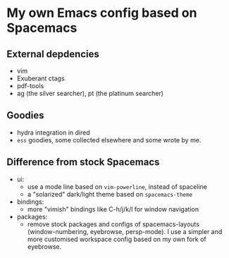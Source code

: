 # My own Emacs config based on Spacemacs

## External depdencies
- vim
- Exuberant ctags
- pdf-tools
- ag (the silver searcher), pt (the platinum searcher)

## Goodies
- hydra integration in dired
- `ess` goodies, some collected elsewhere and some wrote by me.

## Difference from stock Spacemacs
- ui:
  - use a mode line based on `vim-powerline`, instead of spaceline
  - a "solarized" dark/light theme based on `spacemacs-theme`
- bindings:
  - more "vimish" bindings like C-h/j/k/l for window navigation
- packages:
  - remove stock packages and configs of spacemacs-layouts (window-numbering, eyebrowse, persp-mode).
    I use a simpler and more customised workspace config based on my own fork of eyebrowse.
